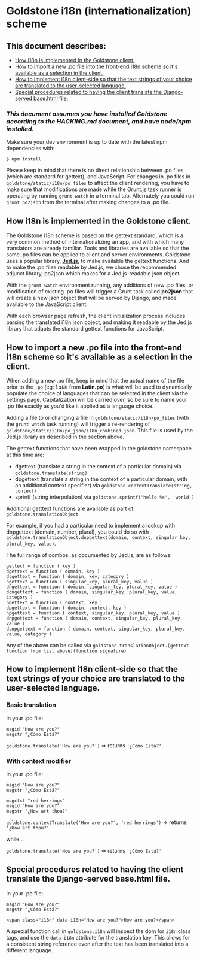 # Goldstone i18n (internationalization) scheme

## This document describes:

* <a href="#about">How i18n is implemented in the Goldstone client.
* <a href="#import">How to import a new .po file into the front-end i18n scheme so it's available as a selection in the client.</a>
* <a href="#implement">How to implement i18n client-side so that the text strings of your choice are translated to the user-selected language.</a>
* <a href="#base-html">Special procedures related to having the client translate the Django-served base.html file.</a>

### _This document assumes you have installed Goldstone according to the HACKING.md document, and have node/npm installed._

Make sure your dev environment is up to date with the latest npm dependencies with:

`$ npm install`

Please keep in mind that there is no direct relationship between .po files (which are standard for gettext), and JavaScript. For changes in .po files in `goldstone/static/i18n/po_files` to affect the client rendering, you have to make sure that modifications are made while the Grunt.js task runner is operating by running `grunt watch` in a terminal tab. Alternately you could run `grunt po2json` from the terminal after making changes to a .po file.

<a name="about"></a>
## How i18n is implemented in the Goldstone client.

The Goldstone i18n scheme is based on the gettext standard, which is a very common method of internationalizing an app, and with which many translators are already familiar. Tools and libraries are available so that the same .po files can be applied to client and server environments. Goldstone uses a popular library, **[Jed.js](https://github.com/SlexAxton/Jed)**, to make available the gettext functions. And to make the .po files readable by Jed.js, we chose the recommended adjunct library, po2json which makes for a Jed.js-readable json object.

With the `grunt watch` environment running, any additions of new .po files, or modification of existing .po files will trigger a Grunt task called **po2json** that will create a new json object that will be served by Django, and made available to the JavaScript client.

With each browser page refresh, the client initialization process includes parsing the translated i18n json object, and making it readable by the Jed.js library that adapts the standard gettext functions for JavaScript.

<a name="import"></a>
## How to import a new .po file into the front-end i18n scheme so it's available as a selection in the client.

When adding a new .po file, keep in mind that the actual name of the file prior to the `.po` (eg: _Latin_ from **Latin.po**) is what will be used to dynamically populate the choice of languages that can be selected in the client via the settings page. Capitalization will be carried over, so be sure to name your .po file exactly as you'd like it applied as a language choice.

Adding a file to or changing a file in `goldstone/static/i18n/po_files` (with the `grunt watch` task running) will trigger a re-rendering of `goldstone/static/i18n/po_json/i18n_combined.json`. This file is used by the Jed.js library as described in the section above.

The gettext functions that have been wrapped in the goldstone namespace at this time are:

* dgettext (translate a string in the context of a particular domain) via `goldstone.translate(string)`
* dpgettext (translate a string in the context of a particular domain, with an additional context specifier) via `goldstone.contextTranslate(string, context)`
* sprintf (string interpolation) via `goldstone.sprintf('hello %s', 'world')`

Additional getttext functions are available as part of:
`goldstone.translationObject`

For example, if you had a particular need to implement a lookup with dnpgettext (domain, number, plural), you could do so with
`goldstone.translationObject.dnpgettext(domain, context, singular_key, plural_key, value)`.

The full range of combos, as documented by Jed.js, are as follows:

```
gettext = function ( key )
dgettext = function ( domain, key )
dcgettext = function ( domain, key, category )
ngettext = function ( singular_key, plural_key, value )
dngettext = function ( domain, singular_ley, plural_key, value )
dcngettext = function ( domain, singular_key, plural_key, value, category )
pgettext = function ( context, key )
dpgettext = function ( domain, context, key )
npgettext = function ( context, singular_key, plural_key, value )
dnpgettext = function ( domain, context, singular_key, plural_key, value )
dcnpgettext = function ( domain, context, singular_key, plural_key, value, category )
```

Any of the above can be called via `goldstone.translationObject.[gettext function from list above](function signature)`


<a name="implement"></a>
## How to implement i18n client-side so that the text strings of your choice are translated to the user-selected language.

### Basic translation

In your .po file:

```
msgid "How are you?"
msgstr "¿Cómo Está?"
```

`goldstone.translate('How are you?')` => returns `'¿Cómo Está?'`

### With context modifier

In your .po file:

```
msgid "How are you?"
msgstr "¿Cómo Está?"

msgctxt "red herrings"
msgid "How are you?"
msgstr "¿How art thou?"

```

`goldstone.contextTranslate('How are you?', 'red herrings')` => returns `'¿How art thou?'`

while...

`goldstone.translate('How are you?')` => returns `'¿Cómo Está?'`


<a name="base-html"></a>
## Special procedures related to having the client translate the Django-served base.html file.

In your .po file:

```
msgid "How are you?"
msgstr "¿Cómo Está?"
```

`<span class="i18n" data-i18n="How are you?">How are you?</span>`

A special function call in `goldstone.i18n` will inspect the dom for `i18n` class tags, and use the `data-i18n` attribute for the translation key. This allows for a consistent string reference even after the text has been translated into a different language.
